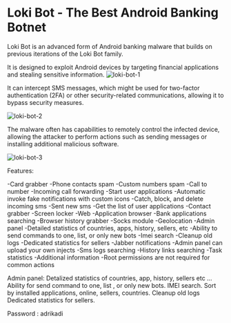                               
# Loki Bot - The Best Android Banking Botnet



Loki Bot is an advanced form of Android banking malware that builds on previous iterations of the Loki Bot family.

It is designed to exploit Android devices by targeting financial applications and stealing sensitive information.
![loki-bot-1](https://github.com/user-attachments/assets/9112d739-32f3-46a8-b141-8fcd34f308ec)

It can intercept SMS messages, which might be used for two-factor authentication (2FA) or other security-related communications, allowing it to bypass security measures.


![loki-bot-2](https://github.com/user-attachments/assets/854da5da-654a-4432-ab6b-12a9f2b89475)



The malware often has capabilities to remotely control the infected device, allowing the attacker to perform actions such as sending messages or installing additional malicious software.

![loki-bot-3](https://github.com/user-attachments/assets/9b0ab163-15be-401c-ba97-6b98e242452c)

Features:

-Card grabber
-Phone contacts spam
-Custom numbers spam
-Call to number
-Incoming call forwarding
-Start user applications
-Automatic invoke fake notifications with custom icons
-Catch, block, and delete incoming sms
-Sent new sms
-Get the list of user applications
-Contact grabber
-Screen locker
-Web
-Application browser
-Bank applications searching
-Browser history grabber
-Socks module
-Geolocation
-Admin panel
-Detailed statistics of countries, apps, history, sellers, etc
-Ability to send commands to one, list, or only new bots
-Imei search
-Cleanup old logs
-Dedicated statistics for sellers
-Jabber notifications
-Admin panel can upload your own injects
-Sms logs searching
-History links searching
-Task statistics
-Additional information
-Root permissions are not required for common actions

Admin panel:
Detalized statistics of countries, app, history, sellers etc …
Ability for send command to one, list , or only new bots.
IMEI search. Sort by installed applications, online, sellers, countries.
Cleanup old logs
Dedicated statistics for sellers.

Password : adrikadi
